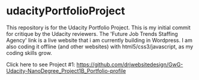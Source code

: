 # udacityPortfolioProject
This repository is for the Udacity Portfolio Project. This is my initial commit for critique by the Udacity reviewers. The 'Future Job Trends Staffing Agency' link is a live website that i am currently building in Wordpress. I am also coding it offline (and other websites) with html5/css3/javascript, as my coding skills grow. 

Click here to see Project #1:  https://github.com/drjwebsitedesign/GwG-Udacity-NanoDegree_Project1B_Portfolio-profile 
